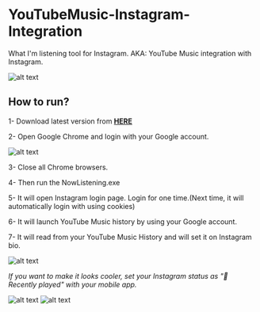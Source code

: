 # YouTubeMusic-Instagram-Integration
What I'm listening tool for Instagram. AKA: YouTube Music integration with Instagram.

![alt text](https://mytwitchbot.com/images/recentlyPlayedCC.jpg)

## **How to run?**

1- Download latest version from **[HERE](http://mytwitchbot.com/Download/YoutubeMusic-Instagram/win-x64.zip)**

2- Open Google Chrome and login with your Google account.

![alt text](https://mytwitchbot.com/images/loginGoogle.png)

3- Close all Chrome browsers.

4- Then run the NowListening.exe

5- It will open Instagram login page. Login for one time.(Next time, it will automatically login with using cookies)

6- It will launch YouTube Music history by using your Google account.

7- It will read from your YouTube Music History and will set it on Instagram bio.

![alt text](https://mytwitchbot.com/images/console.png)

*If you want to make it looks cooler, set your Instagram status as "🎵 Recently played" with your mobile app.*

![alt text](https://mytwitchbot.com/images/recentlyPlayedAA.jpg)   ![alt text](https://mytwitchbot.com/images/recentlyPlayedBB.jpg)
